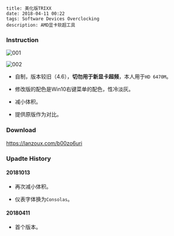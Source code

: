 ```
title: 美化版TRIXX
date: 2018-04-11 00:22
tags: Software Devices Overclocking
description: AMD显卡软超工具
```

### Instruction

![001](/res/20180411-0022-001.webp)

![002](/res/20180411-0022-002.webp)

* 自制，版本较旧（4.6），**切勿用于新显卡超频**，本人用于`HD 6470M`。

* 修改版的配色是Win10右键菜单的配色，性冷淡灰。

* 减小体积。

* 提供原版作为对比。

### Download

<https://lanzoux.com/b00zo6uri>

### Upadte History

#### 20181013

* 再次减小体积。

* 仪表字体换为`Consolas`。

#### 20180411

* 首个版本。
